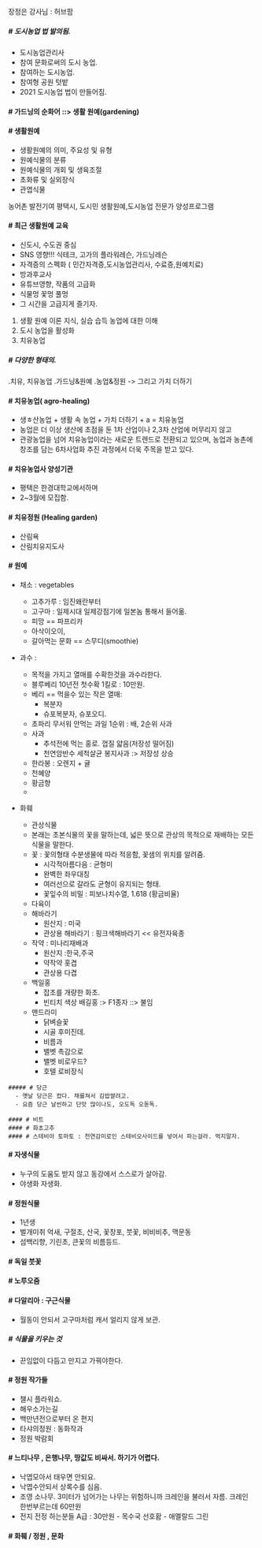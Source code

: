 장정은 강사님 : 허브팜
##### # 도시농업 법 발의됨.
  - 도시농업관리사
  - 참여 문화로써의 도시 농업.
  - 참여하는 도시농업.
  - 참여형 공원 텃밭
  - 2021 도시농업 법이 만들어짐.


#### # 가드닝의 순화어 ::> 생활 원예(gardening)

#### # 생활원예
 - 생활원예의 의미, 주요성 및 유형
 - 원예식물의 분류
 - 원예식물의 개회 및  생육조절
 - 초화류 및 실외장식
 - 관엽식물

농어촌 발전기여
평택시, 도시민 생활원예,도시농업 전문가 양성프로그램

#### # 최근 생활원예 교육
  - 신도시, 수도권 중심
  - SNS 영향!!! 식테크, 고가의 플라워레슨, 가드닝레슨
  - 자격증의 스펙화
    ( 민간자격증,도시농업관리사, 수료증,원예치료)
  -  방과후교사
  -  유튜브영향, 작품의 고급화
  -  식물멍 꽃멍  풀멍
  -  그 시간을 고급지게 즐기자.

1. 생활 원예 이론 지식, 실습 습득 농업에 대한 이해
2. 도시 농업을 활성화
3. 치유농업
##### # 다양한 형태의.
.치유, 치유농업
.가드닝&원예
.농업&정원
  -> 그리고 가치 더하기 

#### # 치유농업( agro-healing)
  - 생ㅎ산농업 + 생활 속 농업 + 가치 더하기 + a = 치유농업
   - 농업은 더 이상 생산에 초점을 둔 1차 산업이나 2,3차 산업에 머무리지 않고
   - 관광농업을 넘어 치유농업이라는 새로운 트렌드로 전환되고 있으며, 농업과 농촌에 창조를 담는 6차사업화 추진 과정에서 더욱 주목을 받고 있다.


#### # 치유농업사 양성기관
  - 평택은 한경대학교에서하며 
  - 2~3월에 모집함.


#### # 치유정원 (Healing garden)
  - 산림욕
  - 산림치유지도사

#### # 원예
   - 채소 : vegetables
     - 고추가루 : 임진왜란부터
     - 고구마 : 일제시대 일제강점기에 일본놈 통해서 들어옮.
     - 피망 == 파프리카
     - 아삭이오이,
     - 갈아먹는 문화 == 스무디(smoothie)

   - 과수 : 
     - 목적을 가지고 열매를 수확한것을 과수라한다.
     - 블루베리 10년전 첫수확 1킬로 : 10만원.
     - 베리 == 먹을수 있는 작은 열매:
       - 복분자
       - 슈포복분자, 슈포오디.
     - 초파리 무서워 안먹는 과일 1순위 : 배, 2순위 사과
     - 사과 
       - 추석전에 먹는 홍로. 껍질 얇음(저장성 떨어짐)
       - 천연암반수 세척살균 봉지사과 :> 저장성 상승
     - 한라봉 : 오렌지 + 귤
     - 천혜양
     - 황금향
     - 
   - 화훼
     - 관상식물
     - 본래는 초본식물의 꽃을 말하는데, 넓은 뜻으로 관상의 목적으로 재배하는 모든 식물을 말한다.
     - 꽃 : 꽃의형태 수분생물에 따라 적응함, 꽃샘의 위치를 알려줌.
       - 시각적아름다음 : 균형미
       - 완벽한 좌우대칭
       - 여러선으로 갈라도 균형이 유지되는 형태.
       - 꽃잎수의 비밀 : 피보나치수열, 1.618 (황금비율)
     - 다육이
     - 해바라기 
       - 원산지 : 미국 
       - 관상용 해바라기 : 핑크색해바라기 << 유전자육종 
     - 작약 : 미나리재배과
       - 원산지 :한국,주국
       - 약작약 홋겹
       - 관상용 다겹
     - 백일홍
       - 잡초를 개량한 화초.
       - 빈티치 색상 배길홍 :> F1종자 ::> 불임
     - 맨드라미
       - 닭벼슬꽃
       - 시골 후미진데.
       - 비름과
       - 밸벳 촉감으로 
       - 밸벳 비로우드?
       - 호텔 로비장식

    ##### # 당근
      - 옛날 당근은 컸다. 채를쳐서 김밥쌀려고.
      - 요즘 당근 날씬하고 단맛 많이나도, 오도독 오돋독.

    #### # 비트
    #### # 화초고추
    #### # 스테비아 토마토 : 천연감미로인 스테비오사이드를 넣어서 파는걸라. 먹지말자.

#### # 자생식물
  - 누구의 도움도 받지 않고 동강에서 스스로가 살아감.
  - 야생화 자생화.
#### # 정원식물
  - 1년생
  - 벌개미취 억새, 구절초, 산국, 꽃창포, 붓꽃, 비비비추, 맥문동
  - 섬백리향, 기린초, 큰꽃의 비름등드.

#### # 독일 붓꽃
#### # 노루오줌

#### # 다알리아 : 구근식물
  - 월동이 안되서 고구마처럼 캐서 얼리지 않게 보관.

##### # 식물을 키우는 것
  - 끈임없이 다듬고 만지고 가꿔야한다.

#### # 정원 작가들
  - 챌시 플라워쇼.
  - 해우소가는길
  - 백만년전으로부터 온 편지
  - 타샤의정원 : 동화작과
  - 정원 박람회

#### # 느티나무 , 은행나무, 땅값도 비싸서. 하기가 어렵다.
   - 낙엽모아서 태우면 안되요.
   - 낙엽수안되서 상록수를 심음.
   - 조영 소나무. 3미터가 넘어가는 나무는 위험하니까 크레인을 불러서 자름. 크레인 한번부르는데 60만원
   - 전지 전정 하는분들 A급 : 30만원
    - 목수국 선호홤
    - 애멜랄드 그린
  
#### # 화훼 / 정원 , 문화
